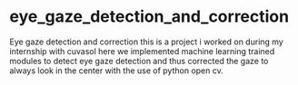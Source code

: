 # eye_gaze_detection_and_correction
Eye gaze detection and correction
this is a project i worked on during my internship with cuvasol 
here we implemented machine learning trained modules to detect eye gaze detection and thus corrected the gaze to always look in the center with the use of python open cv.

